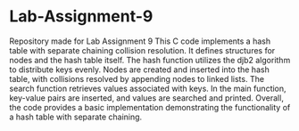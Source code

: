 # Lab-Assignment-9
Repository made for Lab Assignment 9
This C code implements a hash table with separate chaining collision resolution. It defines structures for nodes and the hash table itself. The hash function utilizes the djb2 algorithm to distribute keys evenly. Nodes are created and inserted into the hash table, with collisions resolved by appending nodes to linked lists. The search function retrieves values associated with keys. In the main function, key-value pairs are inserted, and values are searched and printed. Overall, the code provides a basic implementation demonstrating the functionality of a hash table with separate chaining.
